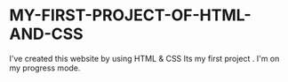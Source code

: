 # MY-FIRST-PROJECT-OF-HTML-AND-CSS
I've created this website by using HTML &amp; CSS Its my first project . I'm on my progress mode.
